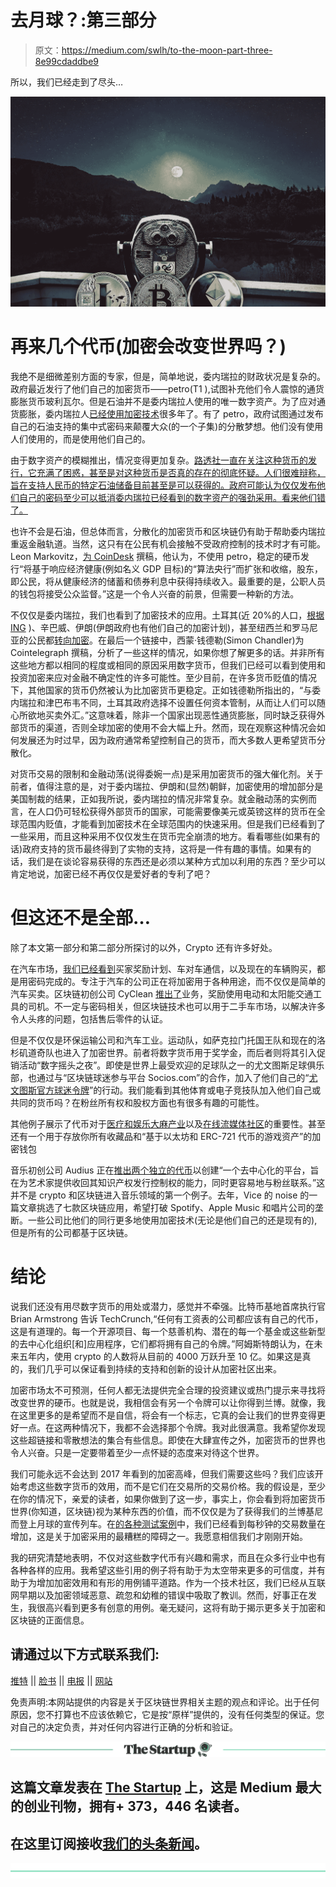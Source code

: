 # 去月球？:第三部分

> 原文：<https://medium.com/swlh/to-the-moon-part-three-8e99cdaddbe9>

所以，我们已经走到了尽头…

![](img/3e1be0c5b1b9047d0f0abc890b8cdf5f.png)

# 再来几个代币(加密会改变世界吗？)

我绝不是细微差别方面的专家，但是，简单地说，委内瑞拉的财政状况是复杂的。政府最近发行了他们自己的加密货币——petro(T1 ),试图补充他们令人震惊的通货膨胀货币玻利瓦尔。但是石油并不是委内瑞拉人使用的唯一数字资产。为了应对通货膨胀，委内瑞拉人[已经使用加密技术](https://www.reuters.com/article/us-venezuela-bitcoin-idUSKCN0HX11O20141008)很多年了。有了 petro，政府试图通过发布自己的石油支持的集中式密码来颠覆大众(的一个子集)的分散梦想。他们没有使用人们使用的，而是使用他们自己的。

由于数字资产的模糊推出，情况变得更加复杂。[路透社一直在关注这种货币的发行，它充满了困惑，甚至是对这种货币是否真的存在的彻底怀疑。人们很难辩称，旨在支持人民币的特定石油储备目前甚至是可以获得的。政府可能认为仅仅发布他们自己的密码至少可以抵消委内瑞拉已经看到的数字资产的强劲采用。看来他们错了。](https://www.reuters.com/article/us-cryptocurrency-venezuela-specialrepor/special-report-in-venezuela-new-cryptocurrency-is-nowhere-to-be-found-idUSKCN1LF15U)

也许不会是石油，但总体而言，分散化的加密货币和区块链仍有助于帮助委内瑞拉重返金融轨道。当然，这只有在公民有机会接触不受政府控制的技术时才有可能。Leon Markovitz，[为 CoinDesk](https://www.coindesk.com/venezuelas-petro-cryptocurrency-is-a-gift-to-future-generations/) 撰稿，他认为，不使用 petro，稳定的硬币发行“将基于响应经济健康(例如名义 GDP 目标)的“算法央行”而扩张和收缩，股东，即公民，将从健康经济的储蓄和债券利息中获得持续收入。最重要的是，公职人员的钱包将接受公众监督。”这是一个令人兴奋的前景，但需要一种新的方法。

不仅仅是委内瑞拉，我们也看到了加密技术的应用。土耳其(近 20%的人口，[根据 ING](https://think.ing.com/uploads/reports/ING_International_Survey_Mobile_Banking_2018.pdf) )、辛巴威、伊朗(伊朗政府也有他们自己的加密计划)，甚至纽西兰和罗马尼亚的公民都[转向加密](https://cointelegraph.com/news/hyperbitcoinization-how-currency-crises-are-driving-nations-to-crypto)。在最后一个链接中，西蒙·钱德勒(Simon Chandler)为 Cointelegraph 撰稿，分析了一些这样的情况，如果你想了解更多的话。并非所有这些地方都以相同的程度或相同的原因采用数字货币，但我们已经可以看到使用和投资加密来应对金融不确定性的许多可能性。至少目前，在许多货币贬值的情况下，其他国家的货币仍然被认为比加密货币更稳定。正如钱德勒所指出的，“与委内瑞拉和津巴布韦不同，土耳其政府选择不设置任何资本管制，从而让人们可以随心所欲地买卖外汇。”这意味着，除非一个国家出现恶性通货膨胀，同时缺乏获得外部货币的渠道，否则全球加密的使用不会大幅上升。然而，现在观察这种情况会如何发展还为时过早，因为政府通常希望控制自己的货币，而大多数人更希望货币分散化。

对货币交易的限制和金融动荡(说得委婉一点)是采用加密货币的强大催化剂。关于前者，值得注意的是，对于委内瑞拉、伊朗和(显然)朝鲜，加密使用的增加部分是美国制裁的结果，正如我所说，委内瑞拉的情况非常复杂。就金融动荡的实例而言，在人口仍可轻松获得外部货币的国家，可能需要像美元或英镑这样的货币在全球范围内贬值，才能看到加密技术在全球范围内的快速采用。但是我们已经看到了一些采用，而且这种采用不仅仅发生在货币完全崩溃的地方。看看哪些(如果有的话)政府支持的货币最终得到了实物的支持，这将是一件有趣的事情。如果有的话，我们是在谈论容易获得的东西还是必须以某种方式加以利用的东西？至少可以肯定地说，加密已经不再仅仅是爱好者的专利了吧？

# 但这还不是全部…

除了本文第一部分和第二部分所探讨的以外，Crypto 还有许多好处。

在汽车市场，[我们已经看到](https://cointelegraph.com/news/bentley-bugatti-rolls-royce-retailer-announces-its-now-accepting-bitcoin)买家奖励计划、车对车通信，以及现在的车辆购买，都是用密码完成的。专注于汽车的公司正在将加密用于各种用途，而不仅仅是简单的汽车买卖。区块链初创公司 CyClean [推出了](https://cointelegraph.com/news/startup-launches-blockchain-powered-electric-vehicles-that-mine-cryptocurrency)业务，奖励使用电动和太阳能交通工具的司机。不一定与密码相关，但区块链技术也可以用于二手车市场，以解决许多令人头疼的问题，包括售后零件的认证。

但是不仅仅是环保运输公司和汽车工业。运动队，如萨克拉门托国王队和现在的洛杉矶道奇队也进入了加密世界。前者将数字货币用于奖学金，而后者则将其引入促销活动“数字摇头之夜”。即使是世界上最受欢迎的足球队之一的尤文图斯足球俱乐部，也通过与“区块链球迷参与平台 Socios.com”的合作，加入了他们自己的“[尤文图斯官方球迷令牌](http://www.juventus.com/en/news/news/2018/juventus-announce-partnership-with-blockchain-platform-socios-com-to-launch-fan-token.php)”的行动。我们能看到其他体育或电子竞技队加入他们自己或共同的货币吗？在粉丝所有权和股权方面也有很多有趣的可能性。

其他例子展示了代币对于[医疗和娱乐大麻产业](https://cointelegraph.com/news/cannabis-and-crypto-equal-beneficiaries-in-the-fight-to-hit-the-mainstream)以及[在线流媒体社区](https://cointelegraph.com/news/decentralized-platform-to-substantially-reduce-streaming-commission-fees-to-077-percent)的重要性。甚至还有一个用于存放你所有收藏品和“基于以太坊和 ERC-721 代币的游戏资产”的加密钱包

音乐初创公司 Audius 正在[推出两个独立的代币](https://www.coindesk.com/music-sharing-startup-audius-gives-new-details-on-twin-blockchain-tokens/)以创建“一个去中心化的平台，旨在为艺术家提供收回其知识产权发行控制权的能力，同时更容易地与粉丝联系。”这并不是 crypto 和区块链进入音乐领域的第一个例子。去年，Vice 的 noise 的一篇文章挑选了七款区块链应用，希望打破 Spotify、Apple Music 和唱片公司的垄断。一些公司比他们的同行更多地使用加密技术(无论是他们自己的还是现有的),但是所有的公司都基于区块链。

# 结论

说我们还没有用尽数字货币的用处或潜力，感觉并不牵强。比特币基地首席执行官 Brian Armstrong 告诉 TechCrunch,“任何有工资表的公司都应该有自己的代币，这是有道理的。每一个开源项目、每一个慈善机构、潜在的每一个基金或这些新型的去中心化组织[和]应用程序，它们都将拥有自己的令牌。”阿姆斯特朗认为，在未来五年内，使用 crypto 的人数将从目前的 4000 万跃升至 10 亿。如果这是真的，我们几乎可以保证看到持续的支持和创新的设计从加密社区出来。

加密市场太不可预测，任何人都无法提供完全合理的投资建议或热门提示来寻找将改变世界的硬币。也就是说，我相信会有另一个令牌可以让你得到兰博。就像，我在这里更多的是希望而不是自信，将会有一个标志，它真的会让我们的世界变得更好一点。在这两种情况下，我都不会选择那个令牌。我对此很满意。我希望你发现这些超链接和零散想法的集合有些信息。即使在大肆宣传之外，加密货币的世界也令人兴奋。只是一定要带着至少一点怀疑的态度来对待这个世界。

我们可能永远不会达到 2017 年看到的加密高峰，但我们需要这些吗？我们应该开始考虑这些数字货币的效用，而不是它们在交易所的交易价格。我的假设是，至少在你的情况下，亲爱的读者，如果你做到了这一步，事实上，你会看到将加密货币世界(你知道，区块链)视为某种东西的价值，而不仅仅是为了获得我们的兰博基尼而登上月球的宣传列车。在[的各种测试案例](https://cointelegraph.com/news/australian-blockchain-test-on-amazon-cloud-reaches-30-000-transactions-per-second)中，我们已经看到每秒钟的交易数量在增加，这是关于加密采用的最糟糕的障碍之一。我愿意相信我们才刚刚开始。

我的研究清楚地表明，不仅对这些数字代币有兴趣和需求，而且在众多行业中也有各种各样的应用。我希望这些引用的例子将有助于为太空带来更多的可信度，并有助于为增加加密效用和有形的用例铺平道路。作为一个技术社区，我们已经从互联网早期以及加密领域恶意、疏忽和幼稚的错误中吸取了教训。然而，好事正在发生，我很高兴看到更多有创意的用例。毫无疑问，这将有助于揭示更多关于加密和区块链的正面信息。

## 请通过以下方式联系我们:

[推特](https://twitter.com/MimirBlockchain) || [脸书](https://www.facebook.com/MimirBlockchain/) || [电报](https://t.me/mimirblockchain) || [网站](https://mimirblockchain.solutions)

免责声明:本网站提供的内容是关于区块链世界相关主题的观点和评论。出于任何原因，您不打算也不应该依赖它，它是按“原样”提供的，没有任何类型的保证。您对自己的决定负责，并对任何内容进行正确的分析和验证。

[![](img/308a8d84fb9b2fab43d66c117fcc4bb4.png)](https://medium.com/swlh)

## 这篇文章发表在 [The Startup](https://medium.com/swlh) 上，这是 Medium 最大的创业刊物，拥有+ 373，446 名读者。

## 在这里订阅接收[我们的头条新闻](http://growthsupply.com/the-startup-newsletter/)。

[![](img/b0164736ea17a63403e660de5dedf91a.png)](https://medium.com/swlh)